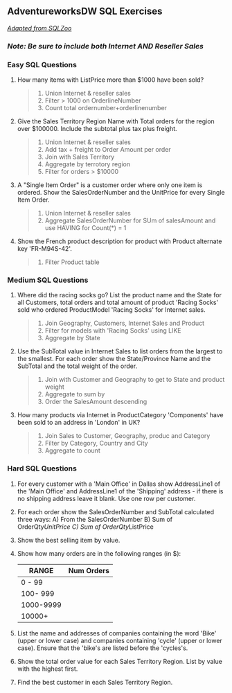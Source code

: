 ## AdventureworksDW SQL Exercises
_[Adapted from SQLZoo](https://sqlzoo.net/wiki)_

### _Note: Be sure to include both Internet AND Reseller Sales_ 

 
### Easy SQL Questions

1. How many items with ListPrice more than $1000 have been sold?
    >1.  Union Internet & reseller sales
    >1.  Filter  > 1000 on OrderlineNumber
    >1.  Count total ordernumber+orderlinenumber


1. Give the Sales Territory Region Name with Total orders for the region over $100000. Include the subtotal plus tax plus freight.

   > 1. Union Internet & reseller sales
   > 1. Add tax + freight to Order Amount per order
   > 1. Join with Sales Territory 
   > 1. Aggregate by terrotory region
   > 1. Filter for orders > $10000

1. A "Single Item Order" is a customer order where only one item is ordered. Show the SalesOrderNumber and the UnitPrice for every Single Item Order.
    > 1. Union Internet & reseller sales
    > 1. Aggregate SalesOrderNumber for SUm of salesAmount and use HAVING for Count(*) = 1

1. Show the French product description for product with Product alternate key 'FR-M94S-42'.
    > 1. Filter Product table

### Medium SQL Questions

1. Where did the racing socks go? List the product name and the State for all Customers, total orders and total amount of product  'Racing Socks' sold who ordered ProductModel 'Racing Socks' for Internet sales.

    > 1. Join Geography, Customers, Internet Sales and Product
    > 1. Filter for models with 'Racing Socks' using LIKE
    > 1. Aggregate by State 


1. Use the SubTotal value in Internet Sales to list orders from the largest to the smallest. For each order show the State/Province Name and the SubTotal and the total weight of the order.

    > 1. Join with Customer and Geography to get to State and product weight
    > 1. Aggregate to sum by 
    > 1. Order the SalesAmount descending

1. How many products via Internet in ProductCategory 'Components' have been sold to an address in 'London' in UK?

    > 1. Join Sales to Customer, Geography, produc and Category
    > 1. Filter by Category, Country  and City
    > 1. Aggregate to count 

### Hard SQL Questions
1. For every customer with a 'Main Office' in Dallas show AddressLine1 of the 'Main Office' and AddressLine1 of the 'Shipping' address - if there is no shipping address leave it blank. Use one row per customer.

1. For each order show the SalesOrderNumber and SubTotal calculated three ways:
A) From the SalesOrderNumber
B) Sum of OrderQty*UnitPrice
C) Sum of OrderQty*ListPrice

1. Show the best selling item by value.

1. Show how many orders are in the following ranges (in $):

    | RANGE | Num Orders |
    | ----------- | ----------- |  
    | 0 - 99 | |
    | 100- 999 | |
    | 1000-9999 | |
    | 10000+ | |

1. List the name and addresses of companies containing the word 'Bike' (upper or lower case) and companies containing 'cycle' (upper or lower case). Ensure that the 'bike's are listed before the 'cycles's.

1. Show the total order value for each Sales Territory Region. List by value with the highest first.

1. Find the best customer in each Sales Territory Region.    

